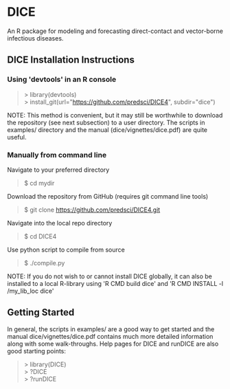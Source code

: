 # DICE
An R package for modeling and forecasting direct-contact and vector-borne infectious diseases.

## DICE Installation Instructions

### Using 'devtools' in an R console
>\> library(devtools)  
>\> install_git(url="https://github.com/predsci/DICE4", subdir="dice")  

NOTE: This method is convenient, but it may still be worthwhile to download the 
repository (see next subsection) to a user directory. The scripts in examples/ 
directory and the manual (dice/vignettes/dice.pdf) are quite useful.

### Manually from command line
Navigate to your preferred directory  

> $ cd mydir  

Download the repository from GitHub (requires git command line tools)  

> $ git clone https://github.com/predsci/DICE4.git

Navigate into the local repo directory  

> $ cd DICE4

Use python script to compile from source  

> $ ./compile.py

NOTE: If you do not wish to or cannot install DICE globally, it can also be installed 
to a local R-library using 'R CMD build dice' and 'R CMD INSTALL -l /my_lib_loc dice'

## Getting Started
In general, the scripts in examples/ are a good way to get started and the manual 
dice/vignettes/dice.pdf contains much more detailed information along with some 
walk-throughs. Help pages for DICE and runDICE are also good starting points:  

> \> library(DICE)  
> \> ?DICE  
> \> ?runDICE  

